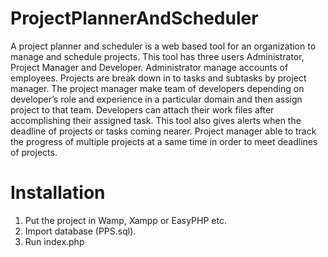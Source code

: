 # ProjectPlannerAndScheduler
A project planner and scheduler is a web based tool for an organization to manage and schedule projects. This tool has three
users Administrator, Project Manager and Developer. Administrator manage accounts of employees. Projects are break down in to
tasks and subtasks by project manager. The project manager make team of developers depending on developer’s role and experience
in a particular domain and then assign project to that team. Developers can attach their work files after accomplishing their
assigned task. This tool also gives alerts when the deadline of projects or tasks coming nearer. Project manager able to track
the progress of multiple projects at a same time in order to meet deadlines of projects.

# Installation
1. Put the project in Wamp, Xampp or EasyPHP etc.
2. Import database (PPS.sql).
3. Run index.php
